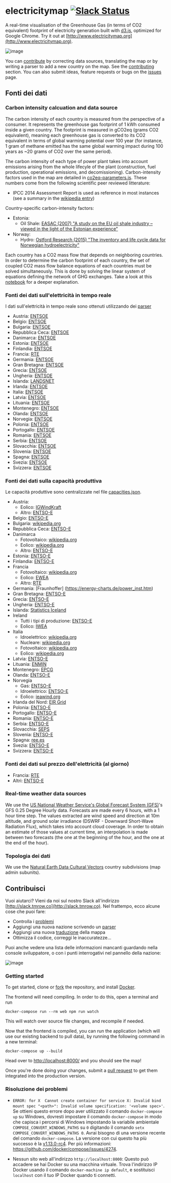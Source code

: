 # electricitymap [![Slack Status](http://slack.tmrow.co/badge.svg)](http://slack.tmrow.co)
 
A real-time visualisation of the Greenhouse Gas (in terms of CO2 equivalent) footprint of electricity generation built with [d3.js](https://d3js.org/), optimized for Google Chrome. Try it out at [http://www.electricitymap.org](http://www.electricitymap.org).


![image](https://cloud.githubusercontent.com/assets/1655848/20340757/5ada5cf6-abe3-11e6-97c4-e68929b8a135.png)

You can [contribute](#contribute) by correcting data sources, translating the map or by writing a parser to add a new country on the map. See the [contributing](#contribute) section.
You can also submit ideas, feature requests or bugs on the [issues](https://github.com/corradio/electricitymap/issues) page.


## Fonti dei dati

### Carbon intensity calcuation and data source
The carbon intensity of each country is measured from the perspective of a consumer. It represents the greenhouse gas footprint of 1 kWh consumed inside a given country. The footprint is measured in gCO2eq (grams CO2 equivalent), meaning each greenhouse gas is converted to its CO2 equivalent in terms of global warming potential over 100 year (for instance, 1 gram of methane emitted has the same global warming impact during 100 years as ~20 grams of CO2 over the same period).

The carbon intensity of each type of power plant takes into account emissions arising from the whole lifecyle of the plant (construction, fuel production, operational emissions, and decomissioning). Carbon-intensity factors used in the map are detailed in [co2eq-parameters.js](https://github.com/corradio/electricitymap/blob/master/shared/co2eq_parameters.js). These numbers come from the following scientific peer reviewed litterature: 
- IPCC 2014 Assessment Report is used as reference in most instances (see a summary in the [wikipedia entry](https://en.wikipedia.org/wiki/Life-cycle_greenhouse-gas_emissions_of_energy_sources#2014_IPCC.2C_Global_warming_potential_of_selected_electricity_sources))

Country-specific carbon-intensity factors:
- Estonia:
  - Oil Shale: [EASAC (2007) "A study on the EU oil shale industry – viewed in the light of the Estonian experience"](www.easac.eu/fileadmin/PDF_s/reports_statements/Study.pdf)
- Norway:
  - Hydro: [Ostford Research (2015) "The inventory and life cycle data for Norwegian hydroelectricity"](http://ostfoldforskning.no/en/publications/Publication/?id=1236)

Each country has a CO2 mass flow that depends on neighboring countries. In order to determine the carbon footprint of each country, the set of coupled CO2 mass flow balance equations of each countries must be solved simultaneously. This is done by solving the linear system of equations defining the network of GHG exchanges. Take a look at this [notebook](https://github.com/corradio/electricitymap/blob/master/CO2eq%20Model%20Explanation.ipynb) for a deeper explanation.


### Fonti dei dati sull'elettricità in tempo reale
I dati sull'elettricità in tempo reale sono ottenuti utilizzando dei [parser](https://github.com/corradio/electricitymap/tree/master/parsers)

- Austria: [ENTSOE](https://transparency.entsoe.eu/content/static_content/Static%20content/web%20api/Guide.html)
- Belgio: [ENTSOE](https://transparency.entsoe.eu/content/static_content/Static%20content/web%20api/Guide.html)
- Bulgaria: [ENTSOE](https://transparency.entsoe.eu/content/static_content/Static%20content/web%20api/Guide.html)
- Repubblica Ceca: [ENTSOE](https://transparency.entsoe.eu/content/static_content/Static%20content/web%20api/Guide.html)
- Danimarca: [ENTSOE](https://transparency.entsoe.eu/content/static_content/Static%20content/web%20api/Guide.html)
- Estonia: [ENTSOE](https://transparency.entsoe.eu/content/static_content/Static%20content/web%20api/Guide.html)
- Finlandia: [ENTSOE](https://transparency.entsoe.eu/content/static_content/Static%20content/web%20api/Guide.html)
- Francia: [RTE](http://www.rte-france.com/en/eco2mix/eco2mix-mix-energetique-en)
- Germania: [ENTSOE](https://transparency.entsoe.eu/content/static_content/Static%20content/web%20api/Guide.html)
- Gran Bretagna: [ENTSOE](https://transparency.entsoe.eu/content/static_content/Static%20content/web%20api/Guide.html)
- Grecia: [ENTSOE](https://transparency.entsoe.eu/content/static_content/Static%20content/web%20api/Guide.html)
- Ungheria: [ENTSOE](https://transparency.entsoe.eu/content/static_content/Static%20content/web%20api/Guide.html)
- Islanda: [LANDSNET](http://amper.landsnet.is/MapData/api/measurements)
- Irlanda: [ENTSOE](https://transparency.entsoe.eu/content/static_content/Static%20content/web%20api/Guide.html)
- Italia: [ENTSOE](https://transparency.entsoe.eu/content/static_content/Static%20content/web%20api/Guide.html)
- Latvia: [ENTSOE](https://transparency.entsoe.eu/content/static_content/Static%20content/web%20api/Guide.html)
- Lituania: [ENTSOE](https://transparency.entsoe.eu/content/static_content/Static%20content/web%20api/Guide.html)
- Montenegro: [ENTSOE](https://transparency.entsoe.eu/content/static_content/Static%20content/web%20api/Guide.html)
- Olanda: [ENTSOE](https://transparency.entsoe.eu/content/static_content/Static%20content/web%20api/Guide.html)
- Norvegia: [ENTSOE](https://transparency.entsoe.eu/content/static_content/Static%20content/web%20api/Guide.html)
- Polonia: [ENTSOE](https://transparency.entsoe.eu/content/static_content/Static%20content/web%20api/Guide.html)
- Portogallo: [ENTSOE](https://transparency.entsoe.eu/content/static_content/Static%20content/web%20api/Guide.html)
- Romania: [ENTSOE](https://transparency.entsoe.eu/content/static_content/Static%20content/web%20api/Guide.html)
- Serbia: [ENTSOE](https://transparency.entsoe.eu/content/static_content/Static%20content/web%20api/Guide.html)
- Slovacchia: [ENTSOE](https://transparency.entsoe.eu/content/static_content/Static%20content/web%20api/Guide.html)
- Slovenia: [ENTSOE](https://transparency.entsoe.eu/content/static_content/Static%20content/web%20api/Guide.html)
- Spagna: [ENTSOE](https://transparency.entsoe.eu/content/static_content/Static%20content/web%20api/Guide.html)
- Svezia: [ENTSOE](https://transparency.entsoe.eu/content/static_content/Static%20content/web%20api/Guide.html)
- Svizzera: [ENTSOE](https://transparency.entsoe.eu/content/static_content/Static%20content/web%20api/Guide.html)

### Fonti dei dati sulla capacità produttiva
Le capacità produttive sono centralizzate nel file [capacities.json](https://github.com/corradio/electricitymap/blob/master/web/app/configs/capacities.json).

- Austria: 
  - Eolico: [IGWindKraft](https://www.igwindkraft.at)
  - Altro: [ENTSO-E](https://transparency.entsoe.eu/generation/r2/installedGenerationCapacityAggregation/show)
- Belgio: [ENTSO-E](https://transparency.entsoe.eu/generation/r2/installedGenerationCapacityAggregation/show)
- Bulgaria: [wikipedia.org](https://en.wikipedia.org/wiki/Energy_in_Bulgaria)
- Repubblica Ceca: [ENTSO-E](https://transparency.entsoe.eu/generation/r2/installedGenerationCapacityAggregation/show)
- Danimarca
  - Fotovoltaico: [wikipedia.org](https://en.wikipedia.org/wiki/Solar_power_in_Denmark)
  - Eolico: [wikipedia.org](https://en.wikipedia.org/wiki/Wind_power_in_Denmark#Capacities_and_production)
  - Altro: [ENTSO-E](https://transparency.entsoe.eu/generation/r2/installedGenerationCapacityAggregation/show)
- Estonia: [ENTSO-E](https://transparency.entsoe.eu/generation/r2/installedGenerationCapacityAggregation/show)
- Finlandia: [ENTSO-E](https://transparency.entsoe.eu/generation/r2/installedGenerationCapacityAggregation/show)
- Francia
  - Fotovoltaico: [wikipedia.org](https://en.wikipedia.org/wiki/Solar_power_by_country)
  - Eolico: [EWEA](http://www.ewea.org/fileadmin/files/library/publications/statistics/EWEA-Annual-Statistics-2015.pdf)
  - Altro: [RTE](http://clients.rte-france.com/lang/an/visiteurs/vie/prod/parc_reference.jsp)
- Germania: [Fraunhoffer] (https://energy-charts.de/power_inst.htm)
- Gran Bretagna: [ENTSO-E](https://transparency.entsoe.eu/generation/r2/installedGenerationCapacityAggregation/show)
- Grecia: [ENTSO-E](https://transparency.entsoe.eu/generation/r2/installedGenerationCapacityAggregation/show)
- Ungheria: [ENTSO-E](https://transparency.entsoe.eu/generation/r2/installedGenerationCapacityAggregation/show)
- Islanda: [Statistics Iceland](http://px.hagstofa.is/pxen/pxweb/en/Atvinnuvegir/Atvinnuvegir__orkumal/IDN02101.px)
- Ireland
  - Tutti i tipi di produzione: [ENTSO-E](https://transparency.entsoe.eu/generation/r2/installedGenerationCapacityAggregation/show)
  - Eolico: [IWEA](http://www.iwea.com/index.cfm/page/windenergyfaqs?#q21)
- Italia
  - Idroelettrico: [wikipedia.org](https://en.wikipedia.org/wiki/Electricity_sector_in_Italy)
  - Nucleare: [wikipedia.org](https://en.wikipedia.org/wiki/Electricity_sector_in_Italy)
  - Fotovoltaico: [wikipedia.org](https://en.wikipedia.org/wiki/Electricity_sector_in_Italy)
  - Eolico: [wikipedia.org](https://en.wikipedia.org/wiki/Electricity_sector_in_Italy)
- Latvia: [ENTSO-E](https://transparency.entsoe.eu/generation/r2/installedGenerationCapacityAggregation/show)
- Lituania: [ENMIN](https://enmin.lrv.lt/en/sectoral-policy/renewable-energy-sources)
- Montenegro: [EPCG](http://www.epcg.com/en/about-us/production-facilities)
- Olanda: [ENTSO-E](https://transparency.entsoe.eu/generation/r2/installedGenerationCapacityAggregation/show)
- Norvegia
  - Gas: [ENTSO-E](https://transparency.entsoe.eu/generation/r2/installedGenerationCapacityAggregation/show)
  - Idroelettrico: [ENTSO-E](https://transparency.entsoe.eu/generation/r2/installedGenerationCapacityAggregation/show)
  - Eolico: [ieawind.org](http://www.ieawind.org/countries/norway.html)  
- Irlanda del Nord: [EIR Grid](http://www.eirgridgroup.com/site-files/library/EirGrid/Generation_Capacity_Statement_20162025_FINAL.pdf)
- Polonia: [ENTSO-E](https://transparency.entsoe.eu/generation/r2/installedGenerationCapacityAggregation/show)
- Portogallo: [ENTSO-E](https://transparency.entsoe.eu/generation/r2/installedGenerationCapacityAggregation/show)
- Romania: [ENTSO-E](https://transparency.entsoe.eu/generation/r2/installedGenerationCapacityAggregation/show)
- Serbia: [ENTSO-E](https://transparency.entsoe.eu/generation/r2/installedGenerationCapacityAggregation/show)
- Slovacchia: [SEPS](https://www.sepsas.sk/Dokumenty/RocenkySed/ROCENKA_SED_2015.pdf)
- Slovenia: [ENTSO-E](https://transparency.entsoe.eu/generation/r2/installedGenerationCapacityAggregation/show)
- Spagna: [ree.es](http://www.ree.es/sites/default/files/downloadable/preliminary_report_2014.pdf)
- Svezia: [ENTSO-E](https://transparency.entsoe.eu/generation/r2/installedGenerationCapacityAggregation/show)
- Svizzera: [ENTSO-E](https://transparency.entsoe.eu/generation/r2/installedGenerationCapacityAggregation/show)

### Fonti dei dati sul prezzo dell'elettricità (al giorno)
- Francia: [RTE](http://www.rte-france.com/en/eco2mix/eco2mix-mix-energetique-en)
- Altri: [ENTSO-E](https://transparency.entsoe.eu/transmission-domain/r2/dayAheadPrices/show)

### Real-time weather data sources
We use the [US National Weather Service's Global Forecast System (GFS)](http://nomads.ncep.noaa.gov/)'s GFS 0.25 Degree Hourly data.
Forecasts are made every 6 hours, with a 1 hour time step.
The values extracted are wind speed and direction at 10m altitude, and ground solar irradiance (DSWRF - Downward Short-Wave Radiation Flux), which takes into account cloud coverage.
In order to obtain an estimate of those values at current time, an interpolation is made between two forecasts (the one at the beginning of the hour, and the one at the end of the hour).


### Topologia dei dati
We use the [Natural Earth Data Cultural Vectors](http://www.naturalearthdata.com/downloads/10m-cultural-vectors/) country subdivisions (map admin subunits).


## Contribuisci
Vuoi aiutarci? Vieni da noi sul nostro Slack all'indirizzo [http://slack.tmrow.co](http://slack.tmrow.co).
Nel frattempo, ecco alcune cose che puoi fare:
- Controlla i [problemi](https://github.com/corradio/electricitymap/issues)
- Aggiungi una nuova nazione scrivendo un [parser](https://github.com/corradio/electricitymap/tree/master/parsers)
- Aggiungi una nuova [traduzione](https://github.com/corradio/electricitymap/tree/master/web/locales) della mappa
- Ottimizza il codice, correggi le inaccuratezze...

Puoi anche vedere una lista delle informazioni mancanti guardando nella console sviluppatore, o con i punti interrogativi nel pannello della nazione:

![image](https://cloud.githubusercontent.com/assets/1655848/16256617/9c5872fc-3853-11e6-8c84-f562679086f3.png)

### Getting started
To get started, clone or [fork](https://help.github.com/articles/fork-a-repo/) the repository, and install [Docker](https://docs.docker.com/engine/installation/). 

The frontend will need compiling. In order to do this, open a terminal and run
```
docker-compose run --rm web npm run watch
```
This will watch over source file changes, and recompile if needed.

Now that the frontend is compiled, you can run the application (which will use our existing backend to pull data), by running the following command in a new terminal:
```
docker-compose up --build
```

Head over to [http://localhost:8000/](http://localhost:8000/) and you should see the map!

Once you're done doing your changes, submit a [pull request](https://help.github.com/articles/using-pull-requests/) to get them integrated into the production version.

### Risoluzione dei problemi

- `ERROR: for X  Cannot create container for service X: Invalid bind mount spec "<path>": Invalid volume specification: '<volume spec>'`. Se ottieni questo errore dopo aver utilizzato il comando `docker-compose up` su Windows, dovresti impostare il comando `docker-compose` in modo che capisca i percorsi di Windows impostando la variabile ambientale `COMPOSE_CONVERT_WINDOWS_PATHS` su `0` digitando il comando `setx COMPOSE_CONVERT_WINDOWS_PATHS 0`. Avrai bisogno di una versione recente del comando `docker-compose`. La versione con cui questo ha più successo è la [v1.13.0-rc4](https://github.com/docker/toolbox/releases/tag/v1.13.0-rc4). Per più informazioni: https://github.com/docker/compose/issues/4274.

- Nessun sito web all'indirizzo `http://localhost:8000`: Questo può accadere se hai Docker su una macchina virtuale. Trova l'indirizzo IP Docker usando il comando `docker-machine ip default`, e sostituisci `localhost` con il tuo IP Docker quando ti connetti.
